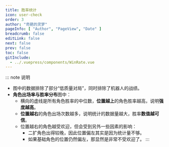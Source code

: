 ```yaml
---
title: 胜率统计
icon: user-check
order: 3
author: "奇葩的灵梦"
pageInfo: [ "Author", "PageView", "Date" ]
breadcrumb: false
editLink: false
next: false
prev: false
toc: false
gitInclude:
  - ../.vuepress/components/WinRate.vue
---
```


<WinRate></WinRate>

::: note 说明
- 图中的数据排除了部分“低质量对局”，同时排除了机器人的战绩。
- **角色出场率与胜率分布**图中：
  - 横向的虚线是所有角色胜率的中位数，**位置越上**的角色胜率越高，说明**强度越高**。
  - **位置越右**的角色出场次数越多，说明统计的数据量越大，胜率**数值越可信**。
  - 位置越右的角色越受欢迎，但会受到另外一些因素的影响：
    - 二扩角色出得较晚，因此位置偏左其实是因为统计量不够。
    - 如果基础角色的位置仍然偏左，那显然是非常不受欢迎了。
:::

<script setup>
import WinRate from "@WinRate";
</script>